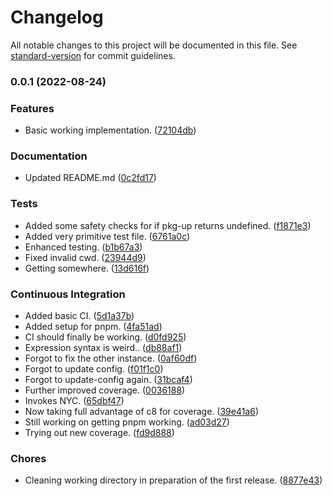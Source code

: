 # Changelog

All notable changes to this project will be documented in this file. See [standard-version](https://github.com/conventional-changelog/standard-version) for commit guidelines.

### 0.0.1 (2022-08-24)


### Features

* Basic working implementation. ([72104db](https://github.com/Anadian/package-meta/commit/72104db1f8dfda143c0a789bc92065c1fcbdf034))


### Documentation

* Updated README.md ([0c2fd17](https://github.com/Anadian/package-meta/commit/0c2fd17d63e371d50b292c000b5f5176c60583e6))


### Tests

* Added some safety checks for if pkg-up returns undefined. ([f1871e3](https://github.com/Anadian/package-meta/commit/f1871e396f6f303a3887688869af2219775cc4b1))
* Added very primitive test file. ([6761a0c](https://github.com/Anadian/package-meta/commit/6761a0c29725fc7922182944e0c6661616c12077))
* Enhanced testing. ([b1b67a3](https://github.com/Anadian/package-meta/commit/b1b67a362273e043acadf8be801d8400d47b1ef7))
* Fixed invalid cwd. ([23944d9](https://github.com/Anadian/package-meta/commit/23944d996ac36e6768294e5b57cb31fd94a2bb83))
* Getting somewhere. ([13d616f](https://github.com/Anadian/package-meta/commit/13d616f324abbd1d7394ce47bba3ec547f359eb3))


### Continuous Integration

* Added basic CI. ([5d1a37b](https://github.com/Anadian/package-meta/commit/5d1a37b982576766950a711f6d8e09feb854cfe5))
* Added setup for pnpm. ([4fa51ad](https://github.com/Anadian/package-meta/commit/4fa51ad790b9cb43173b10b8424294eedac7f504))
* CI should finally be working. ([d0fd925](https://github.com/Anadian/package-meta/commit/d0fd925c754f233870b5af8d4de2beeeae557996))
* Expression syntax is weird.. ([db88af1](https://github.com/Anadian/package-meta/commit/db88af1c1e2d63ad727d68773ff0f735ae6fa9c9))
* Forgot to fix the other instance. ([0af60df](https://github.com/Anadian/package-meta/commit/0af60df595123614535e301af3aa1df454bd2826))
* Forgot to update config. ([f01f1c0](https://github.com/Anadian/package-meta/commit/f01f1c0b66d179623562f88a103adab54c664228))
* Forgot to update-config again. ([31bcaf4](https://github.com/Anadian/package-meta/commit/31bcaf4a355906bd53d8718d126d1b20deb9c671))
* Further improved coverage. ([0036188](https://github.com/Anadian/package-meta/commit/0036188313ee7f0ac2355e6e586c857ac4e97649))
* Invokes NYC. ([65dbf47](https://github.com/Anadian/package-meta/commit/65dbf47aef9706928de83f2a0821ba85efa73aa1))
* Now taking full advantage of c8 for coverage. ([39e41a6](https://github.com/Anadian/package-meta/commit/39e41a6037922296dde79490997f6113d54f2da9))
* Still working on getting pnpm working. ([ad03d27](https://github.com/Anadian/package-meta/commit/ad03d27c85f161a2dd12548151fd43d540d776ef))
* Trying out new coverage. ([fd9d888](https://github.com/Anadian/package-meta/commit/fd9d88894ac942298a4ae13e6ca2a47c5dce4809))


### Chores

* Cleaning working directory in preparation of the first release. ([8877e43](https://github.com/Anadian/package-meta/commit/8877e43cdad30d269a61c0c085dad6da7011102a))
